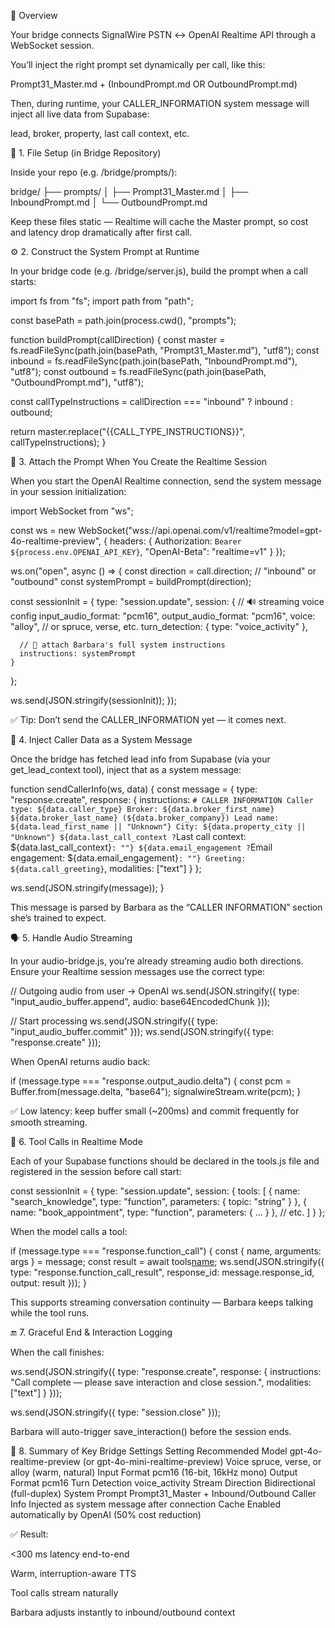 🧠 Overview

Your bridge connects SignalWire PSTN ↔ OpenAI Realtime API through a WebSocket session.

You’ll inject the right prompt set dynamically per call, like this:

Prompt31_Master.md  +  (InboundPrompt.md OR OutboundPrompt.md)


Then, during runtime, your CALLER_INFORMATION system message will inject all live data from Supabase:

lead, broker, property, last call context, etc.

🧩 1. File Setup (in Bridge Repository)

Inside your repo (e.g. /bridge/prompts/):

bridge/
  ├── prompts/
  │   ├── Prompt31_Master.md
  │   ├── InboundPrompt.md
  │   └── OutboundPrompt.md


Keep these files static — Realtime will cache the Master prompt, so cost and latency drop dramatically after first call.

⚙️ 2. Construct the System Prompt at Runtime

In your bridge code (e.g. /bridge/server.js), build the prompt when a call starts:

import fs from "fs";
import path from "path";

const basePath = path.join(process.cwd(), "prompts");

function buildPrompt(callDirection) {
  const master = fs.readFileSync(path.join(basePath, "Prompt31_Master.md"), "utf8");
  const inbound = fs.readFileSync(path.join(basePath, "InboundPrompt.md"), "utf8");
  const outbound = fs.readFileSync(path.join(basePath, "OutboundPrompt.md"), "utf8");

  const callTypeInstructions =
    callDirection === "inbound" ? inbound : outbound;

  return master.replace("{{CALL_TYPE_INSTRUCTIONS}}", callTypeInstructions);
}

🔄 3. Attach the Prompt When You Create the Realtime Session

When you start the OpenAI Realtime connection, send the system message in your session initialization:

import WebSocket from "ws";

const ws = new WebSocket("wss://api.openai.com/v1/realtime?model=gpt-4o-realtime-preview", {
  headers: {
    Authorization: `Bearer ${process.env.OPENAI_API_KEY}`,
    "OpenAI-Beta": "realtime=v1"
  }
});

ws.on("open", async () => {
  const direction = call.direction; // "inbound" or "outbound"
  const systemPrompt = buildPrompt(direction);

  const sessionInit = {
    type: "session.update",
    session: {
      // 🔊 streaming voice config
      input_audio_format: "pcm16",
      output_audio_format: "pcm16",
      voice: "alloy", // or spruce, verse, etc.
      turn_detection: { type: "voice_activity" },

      // 🧭 attach Barbara's full system instructions
      instructions: systemPrompt
    }
  };

  ws.send(JSON.stringify(sessionInit));
});


✅ Tip: Don’t send the CALLER_INFORMATION yet — it comes next.

🧩 4. Inject Caller Data as a System Message

Once the bridge has fetched lead info from Supabase (via your get_lead_context tool), inject that as a system message:

function sendCallerInfo(ws, data) {
  const message = {
    type: "response.create",
    response: {
      instructions: `
        # CALLER INFORMATION
        Caller type: ${data.caller_type}
        Broker: ${data.broker_first_name} ${data.broker_last_name} (${data.broker_company})
        Lead name: ${data.lead_first_name || "Unknown"}
        City: ${data.property_city || "Unknown"}
        ${data.last_call_context ? `Last call context: ${data.last_call_context}` : ""}
        ${data.email_engagement ? `Email engagement: ${data.email_engagement}` : ""}
        Greeting: ${data.call_greeting}
      `,
      modalities: ["text"]
    }
  };

  ws.send(JSON.stringify(message));
}


This message is parsed by Barbara as the “CALLER INFORMATION” section she’s trained to expect.

🗣️ 5. Handle Audio Streaming

In your audio-bridge.js, you’re already streaming audio both directions.
Ensure your Realtime session messages use the correct type:

// Outgoing audio from user → OpenAI
ws.send(JSON.stringify({
  type: "input_audio_buffer.append",
  audio: base64EncodedChunk
}));

// Start processing
ws.send(JSON.stringify({ type: "input_audio_buffer.commit" }));
ws.send(JSON.stringify({ type: "response.create" }));


When OpenAI returns audio back:

if (message.type === "response.output_audio.delta") {
  const pcm = Buffer.from(message.delta, "base64");
  signalwireStream.write(pcm);
}


✅ Low latency: keep buffer small (~200ms) and commit frequently for smooth streaming.

🧩 6. Tool Calls in Realtime Mode

Each of your Supabase functions should be declared in the tools.js file and registered in the session before call start:

const sessionInit = {
  type: "session.update",
  session: {
    tools: [
      { name: "search_knowledge", type: "function", parameters: { topic: "string" } },
      { name: "book_appointment", type: "function", parameters: { ... } },
      // etc.
    ]
  }
};


When the model calls a tool:

if (message.type === "response.function_call") {
  const { name, arguments: args } = message;
  const result = await tools[name](args);
  ws.send(JSON.stringify({
    type: "response.function_call_result",
    response_id: message.response_id,
    output: result
  }));
}


This supports streaming conversation continuity — Barbara keeps talking while the tool runs.

🔚 7. Graceful End & Interaction Logging

When the call finishes:

ws.send(JSON.stringify({
  type: "response.create",
  response: {
    instructions: "Call complete — please save interaction and close session.",
    modalities: ["text"]
  }
}));

ws.send(JSON.stringify({ type: "session.close" }));


Barbara will auto-trigger save_interaction() before the session ends.

🧾 8. Summary of Key Bridge Settings
Setting	Recommended
Model	gpt-4o-realtime-preview (or gpt-4o-mini-realtime-preview)
Voice	spruce, verse, or alloy (warm, natural)
Input Format	pcm16 (16-bit, 16kHz mono)
Output Format	pcm16
Turn Detection	voice_activity
Stream Direction	Bidirectional (full-duplex)
System Prompt	Prompt31_Master + Inbound/Outbound
Caller Info	Injected as system message after connection
Cache	Enabled automatically by OpenAI (50% cost reduction)

✅ Result:

<300 ms latency end-to-end

Warm, interruption-aware TTS

Tool calls stream naturally

Barbara adjusts instantly to inbound/outbound context